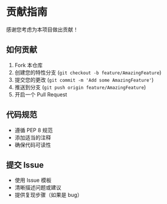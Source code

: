 # 贡献指南

感谢您考虑为本项目做出贡献！

## 如何贡献

1. Fork 本仓库
2. 创建您的特性分支 (`git checkout -b feature/AmazingFeature`)
3. 提交您的更改 (`git commit -m 'Add some AmazingFeature'`)
4. 推送到分支 (`git push origin feature/AmazingFeature`)
5. 开启一个 Pull Request

## 代码规范

- 遵循 PEP 8 规范
- 添加适当的注释
- 确保代码可读性

## 提交 Issue

- 使用 Issue 模板
- 清晰描述问题或建议
- 提供复现步骤（如果是 bug） 